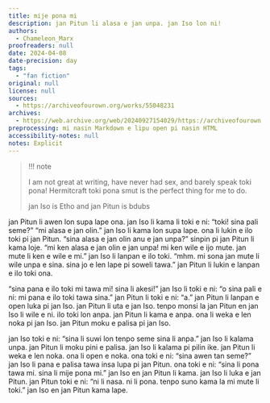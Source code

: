 ```yaml
---
title: mije pona mi
description: jan Pitun li alasa e jan unpa. jan Iso lon ni!
authors:
  - Chameleon_Marx
proofreaders: null
date: 2024-04-08
date-precision: day
tags:
  - "fan fiction"
original: null
license: null
sources:
  - https://archiveofourown.org/works/55048231
archives:
  - https://web.archive.org/web/20240927154029/https://archiveofourown.org/works/55048231
preprocessing: mi nasin Markdown e lipu open pi nasin HTML
accessibility-notes: null
notes: Explicit
---
```


> !!! note
> 
> I am not great at writing, have never had sex, and barely speak toki pona! Hermitcraft toki pona smut is the perfect thing for me to do.
>
> jan Iso is Etho and jan Pitun is bdubs

jan Pitun li awen lon supa lape ona. jan Iso li kama li toki e ni: “toki! sina pali seme?” “mi alasa e jan olin.” jan Iso li kama lon supa lape. ona li lukin e ilo toki pi jan Pitun. “sina alasa e jan olin anu e jan unpa?” sinpin pi jan Pitun li kama loje. “mi ken alasa e jan olin e jan unpa! mi ken wile e ijo mute. jan mute li ken e wile e mi.” jan Iso li lanpan e ilo toki. “mhm. mi sona jan mute li wile unpa e sina. sina jo e len lape pi soweli tawa.” jan Pitun li lukin e lanpan e ilo toki ona.

“sina pana e ilo toki mi tawa mi! sina li akesi!” jan Iso li toki e ni: “o sina pali e ni: mi pana e ilo toki tawa sina.” jan Pitun li toki e ni: “a.” jan Pitun li lanpan e open luka pi jan Iso. jan Pitun li uta e jan Iso. tenpo monsi la jan Pitun en jan Iso li wile e ni. ilo toki lon anpa. jan Pitun li kama e anpa. ona li weka e len noka pi jan Iso. jan Pitun moku e palisa pi jan Iso.

jan Iso toki e ni: “sina li suwi lon tenpo seme sina li anpa.” jan Iso li kalama unpa. jan Pitun li moku pini e palisa. jan Iso li kalama pi pilin ike. jan Pitun li weka e len noka. ona li open e noka. ona toki e ni: “sina awen tan seme?” jan Iso li pana e palisa tawa insa lupa pi jan Pitun. ona toki e ni: “sina li pona tawa mi. sina li mije pona mi.” jan Iso en jan Pitun li kama. jan Iso li luka e jan Pitun. jan Pitun toki e ni: “ni li nasa. ni li pona. tenpo suno kama la mi mute li toki.” jan Iso en jan Pitun kama lape.